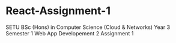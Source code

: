 # React-Assignment-1
SETU BSc (Hons) in Computer Science (Cloud &amp; Networks) Year 3 Semester 1 Web App Developement 2 Assignment 1
